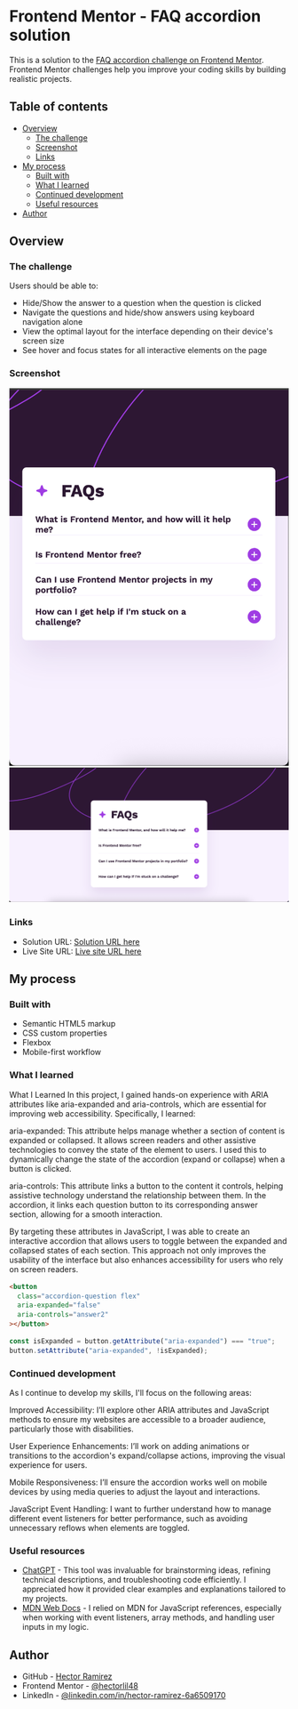 # Frontend Mentor - FAQ accordion solution

This is a solution to the [FAQ accordion challenge on Frontend Mentor](https://www.frontendmentor.io/challenges/faq-accordion-wyfFdeBwBz). Frontend Mentor challenges help you improve your coding skills by building realistic projects.

## Table of contents

- [Overview](#overview)
  - [The challenge](#the-challenge)
  - [Screenshot](#screenshot)
  - [Links](#links)
- [My process](#my-process)
  - [Built with](#built-with)
  - [What I learned](#what-i-learned)
  - [Continued development](#continued-development)
  - [Useful resources](#useful-resources)
- [Author](#author)

## Overview

### The challenge

Users should be able to:

- Hide/Show the answer to a question when the question is clicked
- Navigate the questions and hide/show answers using keyboard navigation alone
- View the optimal layout for the interface depending on their device's screen size
- See hover and focus states for all interactive elements on the page

### Screenshot

![](./screenshots/desktop.png)
![](./screenshots/mobile.png)

### Links

- Solution URL: [Solution URL here](https://github.com/hectorlil48/faq-accordion-main)
- Live Site URL: [Live site URL here](https://hectorlil48.github.io/faq-accordion-main/)

## My process

### Built with

- Semantic HTML5 markup
- CSS custom properties
- Flexbox
- Mobile-first workflow

### What I learned

What I Learned
In this project, I gained hands-on experience with ARIA attributes like aria-expanded and aria-controls, which are essential for improving web accessibility. Specifically, I learned:

aria-expanded: This attribute helps manage whether a section of content is expanded or collapsed. It allows screen readers and other assistive technologies to convey the state of the element to users. I used this to dynamically change the state of the accordion (expand or collapse) when a button is clicked.

aria-controls: This attribute links a button to the content it controls, helping assistive technology understand the relationship between them. In the accordion, it links each question button to its corresponding answer section, allowing for a smooth interaction.

By targeting these attributes in JavaScript, I was able to create an interactive accordion that allows users to toggle between the expanded and collapsed states of each section. This approach not only improves the usability of the interface but also enhances accessibility for users who rely on screen readers.

```html
<button
  class="accordion-question flex"
  aria-expanded="false"
  aria-controls="answer2"
></button>
```

```js
const isExpanded = button.getAttribute("aria-expanded") === "true";
button.setAttribute("aria-expanded", !isExpanded);
```

### Continued development

As I continue to develop my skills, I'll focus on the following areas:

Improved Accessibility: I’ll explore other ARIA attributes and JavaScript methods to ensure my websites are accessible to a broader audience, particularly those with disabilities.

User Experience Enhancements: I’ll work on adding animations or transitions to the accordion's expand/collapse actions, improving the visual experience for users.

Mobile Responsiveness: I’ll ensure the accordion works well on mobile devices by using media queries to adjust the layout and interactions.

JavaScript Event Handling: I want to further understand how to manage different event listeners for better performance, such as avoiding unnecessary reflows when elements are toggled.

### Useful resources

- [ChatGPT](https://chatgpt.com/) - This tool was invaluable for brainstorming ideas, refining technical descriptions, and troubleshooting code efficiently. I appreciated how it provided clear examples and explanations tailored to my projects.
- [MDN Web Docs](https://developer.mozilla.org/en-US/) - I relied on MDN for JavaScript references, especially when working with event listeners, array methods, and handling user inputs in my logic.

## Author

- GitHub - [Hector Ramirez](https://github.com/hectorlil48)
- Frontend Mentor - [@hectorlil48](https://www.frontendmentor.io/profile/hectorlil48)
- LinkedIn - [@linkedin.com/in/hector-ramirez-6a6509170](https://www.linkedin.com/in/hector-ramirez-6a6509170/)
